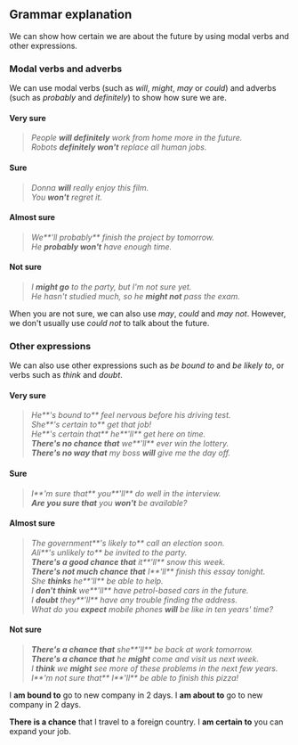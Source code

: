 ## Grammar explanation

We can show how certain we are about the future by using modal verbs and other expressions.

### Modal verbs and adverbs

We can use modal verbs (such as _will_, _might_, _may_ or _could_) and adverbs (such as _probably_ and _definitely_) to show how sure we are.

#### Very sure

> _People **will definitely** work from home more in the future.  
> Robots **definitely won't** replace all human jobs._

#### Sure

> _Donna **will** really enjoy this film.  
> You **won't** regret it._

#### Almost sure

> _We**'ll probably** finish the project by tomorrow.  
> He **probably won't** have enough time._

#### Not sure

> _I **might go** to the party, but I'm not sure yet.  
> He hasn't studied much, so he **might not** pass the exam._

When you are not sure, we can also use _may_, _could_ and _may not_. However, we don't usually use _could not_ to talk about the future.

### Other expressions

We can also use other expressions such as _be bound to_ and _be likely to_, or verbs such as _think_ and _doubt_.

#### Very sure

> _He**'s bound to** feel nervous before his driving test.  
> She**'s certain to** get that job!  
> He**'s certain that** he**'ll** get here on time.  
> **There's no chance that** we**'ll** ever win the lottery.  
> **There's no way that** my boss **will** give me the day off._ 

#### Sure

> _I**'m sure that** you**'ll** do well in the interview.  
> **Are you sure that** you **won't** be available?_

#### Almost sure

> _The government**'s likely to** call an election soon.  
> Ali**'s unlikely to** be invited to the party.  
> **There's a good chance that** it**'ll** snow this week.  
> **There's not much chance that** I**'ll** finish this essay tonight.  
> She **thinks** he**'ll** be able to help.  
> I **don't think** we**'ll** have petrol-based cars in the future.  
> I **doubt** they**'ll** have any trouble finding the address.  
> What do you **expect** mobile phones **will** be like in ten years' time?_

#### Not sure

> _**There's a chance that** she**'ll** be back at work tomorrow.  
> **There's a chance that** he **might** come and visit us next week.  
> I **think** we **might** see more of these problems in the next few years.  
> I**'m not sure that** I**'ll** be able to finish this pizza!_



I **am bound to** go to new company in 2 days.
I **am about to** go to new company in 2 days.

**There is a chance** that I travel to a foreign country.
I **am certain to** you can expand your job.
